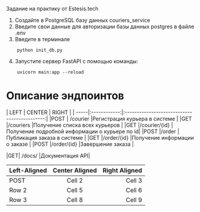 Задание на практику от Estesis.tech

1. Создайте в PostgreSQL базу данных couriers_service
2. Введите свои данные для авторизации базы данных postgres в файле .env
3. Введите в терминале
```
    python init_db.py
```
4. Запустите сервер FastAPI с помощью команды:
```
    uvicorn main:app --reload
```


<h1>Описание эндпоинтов</h1>
| LEFT | CENTER | RIGHT |
| -----|:------------:|:--------------------------------------------:|
|POST  | /courier     |Регистрация курьера в системе                 |
|GET   |/couriers     |Получение списка всех курьеров                |
|GET   |/courier/{id} |Получение подробной информации о курьере по id|
|POST  |/order        |Публикация заказа в системе                   |
|GET   |/order/{id}   |Получение информации о заказе                 |
|POST  |/order/{id}   |Завершение заказа                             |

|GET| /docs/ |Документация API|

| Left-Aligned  | Center Aligned  | Right Aligned |
|:------------- |:---------------:| -------------:|
| POST          | Cell 2          | Cell 3        |
| Row 2         | Cell 5          | Cell 6        |
| Row 3         | Cell 8          | Cell 9        |

